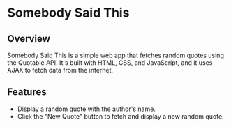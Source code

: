 # Somebody Said This

## Overview

Somebody Said This is a simple web app that fetches random quotes using the Quotable API. It's built with HTML, CSS, and JavaScript, and it uses AJAX to fetch data from the internet.

## Features

- Display a random quote with the author's name.
- Click the "New Quote" button to fetch and display a new random quote.
